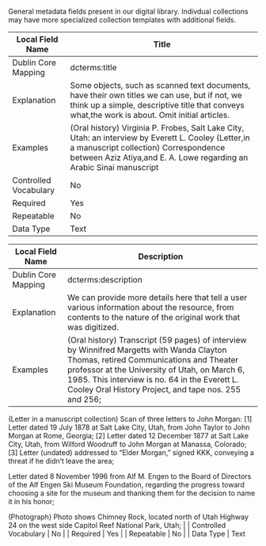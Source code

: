 
General metadata fields present in our digital library. Indivdual collections may have more specialized collection templates with additional fields.



| Local Field Name      	| Title                                                                                                                                                                                                                	|
|-----------------------	|----------------------------------------------------------------------------------------------------------------------------------------------------------------------------------------------------------------------	|
| Dublin Core Mapping   	| dcterms:title                                                                                                                                                                                                        	|
| Explanation           	| Some objects, such as scanned text documents, have their own titles we can use, but if not, we think up a simple, descriptive title that conveys what,the work is about. Omit initial articles.                      	|
| Examples              	| (Oral history) Virginia P. Frobes, Salt Lake City, Utah: an interview by Everett L. Cooley (Letter,in a manuscript collection) Correspondence between Aziz Atiya,and E. A. Lowe regarding an Arabic Sinai manuscript 	|
| Controlled Vocabulary 	| No                                                                                                                                                                                                                   	|
| Required              	| Yes                                                                                                                                                                                                                  	|
| Repeatable            	| No                                                                                                                                                                                                                   	|
| Data Type             	| Text             


| Local Field Name      	| Description                                                                                                                                                                                                               	|
|-----------------------	|----------------------------------------------------------------------------------------------------------------------------------------------------------------------------------------------------------------------	|
| Dublin Core Mapping   	| dcterms:description                                                                                                                                                                                                        	|
| Explanation           	| We can provide more details here that tell a user various information about the resource, from contents to the nature of the original work that was digitized.                      	|
| Examples              	| (Oral history) Transcript (59 pages) of interview by Winnifred Margetts with Wanda Clayton Thomas, retired Communications and Theater professor at the University of Utah, on March 6, 1985. This interview is no. 64 in the Everett L. Cooley Oral History Project, and tape nos. 255 and 256;

(Letter in a manuscript collection) Scan of three letters to John Morgan: [1] Letter dated 19 July 1878 at Salt Lake City, Utah, from John Taylor to John Morgan at Rome, Georgia; [2] Letter dated 12 December 1877 at Salt Lake City, Utah, from Wilford Woodruff to John Morgan at Manassa, Colorado; [3] Letter (undated) addressed to “Elder Morgan,” signed KKK, conveying a threat if he didn’t leave the area;

Letter dated 8 November 1996 from Alf M. Engen to the Board of Directors of the Alf Engen Ski Museum Foundation, regarding the progress toward choosing a site for the museum and thanking them for the decision to name it in his honor;

(Photograph) Photo shows Chimney Rock, located north of Utah Highway 24 on the west side Capitol Reef National Park, Utah; 	|
| Controlled Vocabulary 	| No                                                                                                                                                                                                                   	|
| Required              	| Yes                                                                                                                                                                                                                  	|
| Repeatable            	| No                                                                                                                                                                                                                   	|
| Data Type             	| Text             
